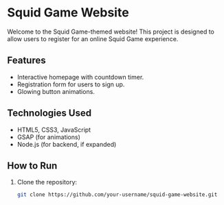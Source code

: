 # Squid Game Website

Welcome to the Squid Game-themed website! This project is designed to allow users to register for an online Squid Game experience.

## Features
- Interactive homepage with countdown timer.
- Registration form for users to sign up.
- Glowing button animations.

## Technologies Used
- HTML5, CSS3, JavaScript
- GSAP (for animations)
- Node.js (for backend, if expanded)

## How to Run
1. Clone the repository:
   ```bash
   git clone https://github.com/your-username/squid-game-website.git
